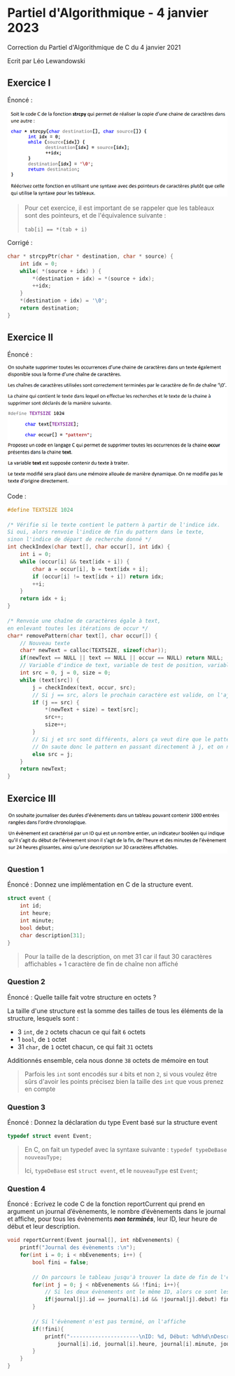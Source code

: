 # Partiel d'Algorithmique - 4 janvier 2023

Correction du Partiel d'Algorithmique de C du 4 janvier 2021

Ecrit par Léo Lewandowski

## Exercice I

Énoncé :

![Enoncé de l'exercice](images/Partiel_23_S1/exo1.png)

> Pour cet exercice, il est important de se rappeler que les tableaux sont des pointeurs, et de l'équivalence suivante :
>
> `tab[i] == *(tab + i)`

Corrigé :

```c
char * strcpyPtr(char * destination, char * source) {
    int idx = 0;
    while( *(source + idx) ) {
        *(destination + idx) = *(source + idx);
        ++idx;
    }
    *(destination + idx) = '\0';
    return destination;
}
```

## Exercice II

Énoncé :

![Enoncé exo 2](images/Partiel_23_S1/exo2.png)

Code :

```c
#define TEXTSIZE 1024

/* Vérifie si le texte contient le pattern à partir de l'indice idx.
Si oui, alors renvoie l'indice de fin du pattern dans le texte,
sinon l'indice de départ de recherche donné */
int checkIndex(char text[], char occur[], int idx) {
    int i = 0;
    while (occur[i] && text[idx + i]) {
        char a = occur[i], b = text[idx + i];
        if (occur[i] != text[idx + i]) return idx;
        ++i;
    }
    return idx + i;
}

/* Renvoie une chaîne de caractères égale à text,
en enlevant toutes les itérations de occur */
char* removePattern(char text[], char occur[]) {
    // Nouveau texte
    char* newText = calloc(TEXTSIZE, sizeof(char));
    if(newText == NULL || text == NULL || occur == NULL) return NULL;
    // Variable d'indice de text, variable de test de position, variable d'indice de newText
    int src = 0, j = 0, size = 0;
    while (text[src]) {
        j = checkIndex(text, occur, src);
        // Si j == src, alors le prochain caractère est valide, on l'ajoute au tableau
        if (j == src) {
            *(newText + size) = text[src];
            src++;
            size++;
        }
        // Si j et src sont différents, alors ça veut dire que le pattern se trouve direct après.
        // On saute donc le pattern en passant directement à j, et on n'ajoute aucune lettre
        else src = j;
    }
    return newText;
}
```

## Exercice III

![Exo 3 enoncé](images/Partiel_23_S1/exo3.png)

### Question 1

Énoncé : Donnez une implémentation en C de la structure event.

```c
struct event {
    int id;
    int heure;
    int minute;
    bool debut;
    char description[31];
}
```

> Pour la taille de la description, on met 31 car il faut 30 caractères affichables + 1 caractère de fin de chaîne non affiché

### Question 2

Énoncé : Quelle taille fait votre structure en octets ?

La taille d'une structure est la somme des tailles de tous les éléments de la structure, lesquels sont :

- 3 `int`, de `2` octets chacun ce qui fait `6` octets
- 1 `bool`, de `1` octet
- 31 `char`, de `1` octet chacun, ce qui fait `31` octets

Additionnés ensemble, cela nous donne `38` octets de mémoire en tout

> Parfois les `int` sont encodés sur `4` bits et non `2`, si vous voulez être sûrs d'avoir les points précisez bien la taille des `int` que vous prenez en compte

### Question 3

Énoncé : Donnez la déclaration du type Event basé sur la structure event

```c
typedef struct event Event;
```

> En C, on fait un typedef avec la syntaxe suivante : `typedef typeDeBase nouveauType;`
>
> Ici, `typeDeBase` est `struct event`, et le `nouveauType` est `Event`;

### Question 4

Énoncé :  Ecrivez le code C de la fonction reportCurrent qui prend en argument un journal
d’évènements, le nombre d’évènements dans le journal et affiche, pour tous les évènements
__*non terminés*__, leur ID, leur heure de début et leur description.

```c
void reportCurrent(Event journal[], int nbEvenements) {
    printf("Journal des évènements :\n");
    for(int i = 0; i < nbEvenements; i++) {
        bool fini = false;

        // On parcours le tableau jusqu'à trouver la date de fin de l'évènement
        for(int j = 0; j < nbEvenements && !fini; i++){
            // Si les deux évènements ont le même ID, alors ce sont les mêmes. On vérifie si cet évènement est fini
            if(journal[j].id == journal[i].id && !journal[j].debut) fini = true;
        }

        // Si l'évènement n'est pas terminé, on l'affiche
        if(!fini){
            printf("----------------------\nID: %d, Début: %dh%d\nDescription :\n  %s\n\n",
                journal[i].id, journal[i].heure, journal[i].minute, journal[i].description);
        }
    }
}
```

